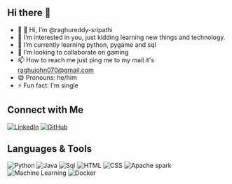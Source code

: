## Hi there 👋
- 🔭 👋 Hi, I’m @raghureddy-sripathi
- 👀 I’m interested in you, just kidding learning new things and technology.
- 🌱 I’m currently learning python, pygame and sql
- 💞️ I’m looking to collaborate on gaming 
- 📫 How to reach me just ping me to my mail it's raghujohn070@gmail.com
- 😄 Pronouns: he/him
- ⚡ Fun fact: I'm single


## Connect with Me
[![LinkedIn](https://img.icons8.com/?size=100&id=64154&format=png&color=000000)](https://www.linkedin.com/in/raghavender-reddy-sripathi-262b00203)
[![GitHub](https://img.icons8.com/?size=100&id=118557&format=png&color=000000)](https://github.com/raghureddy-sripathi)


## Languages & Tools
![Python](https://img.icons8.com/?size=100&id=pIJdjOoL6KfU&format=png&color=000000)
![Java](https://img.icons8.com/?size=100&id=WbhlkucPF3tZ&format=png&color=000000)
![Sql](https://img.icons8.com/?size=100&id=Lk9yC4HS5r3p&format=png&color=000000)
![HTML](https://img.icons8.com/?size=100&id=v8RpPQUwv0N8&format=png&color=000000)
![CSS](https://img.icons8.com/?size=100&id=21278&format=png&color=000000)
![Apache spark](https://img.icons8.com/?size=100&id=0cRqPqlItA0E&format=png&color=000000)
![Machine Learning](https://img.icons8.com/?size=100&id=fTkqveCX0blI&format=png&color=000000)
![Docker](https://img.icons8.com/?size=100&id=LdUzF8b5sz2R&format=png&color=000000)
<!--
**raghureddy-sripathi/raghureddy-sripathi** is a ✨ _special_ ✨ repository because its `README.md` (this file) appears on your GitHub profile.

Here are some ideas to get you started:

- 🔭 - 👋 Hi, I’m @raghureddy-sripathi
- 👀 I’m interested in you, just kidding learning new things and technology.
- 🌱 I’m currently learning python, pygame and sql
- 💞️ I’m looking to collaborate on gaming 
- 📫 How to reach me just ping me to my mail it's raghujohn070@gmail.com
- 😄 Pronouns: he/him
- ⚡ Fun fact: I'm single
-->
